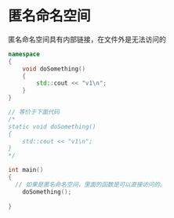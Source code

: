 # 匿名命名空间
匿名命名空间具有内部链接，在文件外是无法访问的
```cpp
namespace 
{
    void doSomething()
    {
        std::cout << "v1\n";
    }
}

// 等价于下面代码
/*
static void doSomething()
{
    std::cout << "v1\n";
}
*/

int main()
{
  // 如果是匿名命名空间，里面的函数是可以直接访问的。
    doSomething();
    
}
```
